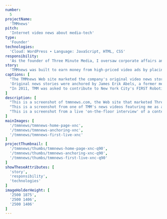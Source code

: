 ```yaml
---
number: 
  5
projectName: 
  'TMMnews'
pitch: 
  'Internet video news about media-tech'
type:
  'Founder'
technologies: 
  'Cloud: WordPress ∙ Language: JavaScript, HTML, CSS'
responsibility:
  'As the founder of Three Minute Media, I oversaw corporate affairs and platform development, including our lead developer, budget, and investor outreach.'
story:
  'TMMnews was built to earn money from high-priced video ads by placing them in video news stores that would then run within lower cost IAB display ad boxes.'
captions: [
  "The TMMnews Web site marketed the company's original video news stories. It featured news videos, reporter's notes, and aggregated headlines from Daylife, a New York-based start-up.",
  'Original news stories were anchored by James Erik Abels, a former media reporter from Forbes and Mergermarket. Over 100 stories were produced, ranging from exclusives to news analyses.',
  "In 2011, TMM was asked to contribute to New York City's FIRST Robotics Competition. A team of ten media professionals volunteered to run a three-hour live Internet broadcast of the event."
]
description: [
  "This is a screenshot of tmmnews.com, the Web site that marketed Three Minute Media's news videos. The header is an off-black with light blue icons. The page beneath it is broken into two columns. The left column take up two-thirds of the content area, while the column beside it takes up the rest. The top of the left column shows a news show. Beneath the show is rectangular block of content named the 'Anchor's Notebook'. It consists of a headshot and short bio about the anchor, me, and three tabs. The first tab selects notes about the current story, and the following two show headlines related to the topics found within it. The top of left content column sit two large, dark-blue boxes containing headlines for stories that the anchor's chosen to feature. Just beneath sits a slider that features recent stories. Beneath that sits a tall box containing headlines about the anchor's beat (media + technology). These headlines were aggregated through a partnership with Daylife, a New York City start-up.",
  "This is a screenshot from one of TMM's news videos featuring me as anchor. I'm in a suit and my heads are spread apart as I make a point about something or other. I look lovely.",
  "This is a screenshot from a live 'on-the-floor interview' of a contestant at the 2011 New York City FIRST Robotics Competition. Her robot sits on the table beside her as she talks into a stick microphone. TMM ran a live three-hour Internet broadcast at the event called FIRST Live!"
]
mainImages: [
  '/tmmnews/tmmnews-home-page-xnc',
  '/tmmnews/tmmnews-anchoring-xnc',
  '/tmmnews/tmmnews-first-live-xnc'
]
projectThumbnail: [
  '/tmmnews/thumbs/tmmnews-home-page-xnc-q90',
  '/tmmnews/thumbs/tmmnews-anchoring-xnc-q90',
  '/tmmnews/thumbs/tmmnews-first-live-xnc-q90'
]
showTheseAttributes: [
  'story',
  'responsibility',
  'technologies'
]
imageHolderHeight: [
  '2500 1875',
  '2500 1406',
  '2500 1406'
]
---
```

